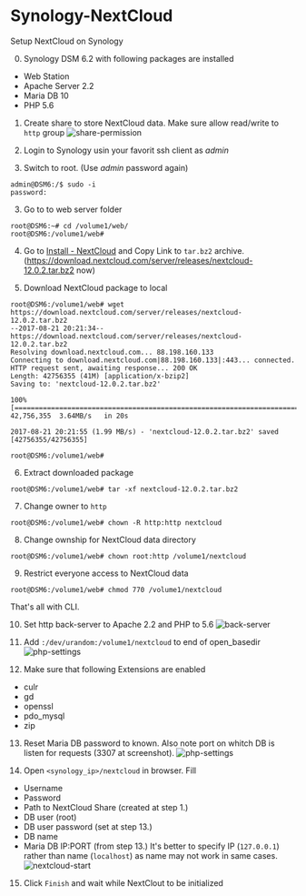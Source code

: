 # Synology-NextCloud
Setup NextCloud on Synology

0. Synology DSM 6.2 with following packages are installed
* Web Station
* Apache Server 2.2
* Maria DB 10
* PHP 5.6

1. Create share to store NextCloud data. Make sure allow read/write to `http` group
![share-permission](https://github.com/emelianov/Synology-NextCloud/blob/master/images/share-perm.png)
1. Login to Synology usin your favorit ssh client as *admin*

2. Switch to root. (Use *admin* password again)
```
admin@DSM6:/$ sudo -i
password:
```

3. Go to to web server folder
```
root@DSM6:~# cd /volume1/web/
root@DSM6:/volume1/web#
```

4. Go to [Install - NextCloud](https://nextcloud.com/install/#instructions-server) and Copy Link to `tar.bz2` archive. (https://download.nextcloud.com/server/releases/nextcloud-12.0.2.tar.bz2 now)

5. Download NextCloud package to local
```
root@DSM6:/volume1/web# wget https://download.nextcloud.com/server/releases/nextcloud-12.0.2.tar.bz2
--2017-08-21 20:21:34--  https://download.nextcloud.com/server/releases/nextcloud-12.0.2.tar.bz2
Resolving download.nextcloud.com... 88.198.160.133
Connecting to download.nextcloud.com|88.198.160.133|:443... connected.
HTTP request sent, awaiting response... 200 OK
Length: 42756355 (41M) [application/x-bzip2]
Saving to: 'nextcloud-12.0.2.tar.bz2'

100%[=====================================================================================================>] 42,756,355  3.64MB/s   in 20s

2017-08-21 20:21:55 (1.99 MB/s) - 'nextcloud-12.0.2.tar.bz2' saved [42756355/42756355]

root@DSM6:/volume1/web#
```

6. Extract downloaded package
```
root@DSM6:/volume1/web# tar -xf nextcloud-12.0.2.tar.bz2
```

7. Change owner to `http`
```
root@DSM6:/volume1/web# chown -R http:http nextcloud
```

8. Change ownship for NextCloud data directory
```
root@DSM6:/volume1/web# chown root:http /volume1/nextcloud
```

9. Restrict everyone access to NextCloud data
```
root@DSM6:/volume1/web# chmod 770 /volume1/nextcloud
```
That's all with CLI.

10. Set http back-server to Apache 2.2 and PHP to 5.6
![back-server](https://github.com/emelianov/Synology-NextCloud/blob/master/images/web-general.png)

11. Add `:/dev/urandom:/volume1/nextcloud` to end of open_basedir
![php-settings](https://github.com/emelianov/Synology-NextCloud/blob/master/images/web-php2.png)

12. Make sure that following Extensions are enabled
* culr
* gd
* openssl
* pdo_mysql
* zip

13. Reset Maria DB password to known. Also note port on whitch DB is listen for requests (3307 at screenshot).
![php-settings](https://github.com/emelianov/Synology-NextCloud/blob/master/images/db-port.png)

14. Open `<synology_ip>/nextcloud` in browser. Fill
* Username
* Password
* Path to NextCloud Share (created at step 1.)
* DB user (root)
* DB user password (set at step 13.)
* DB name
* Maria DB IP:PORT (from step 13.) It's better to specify IP (`127.0.0.1`) rather than name (`localhost`) as name may not work in same cases.
![nextcloud-start](https://github.com/emelianov/Synology-NextCloud/blob/master/images/nc-create.png)

15. Click `Finish` and wait while NextClout to be initialized
